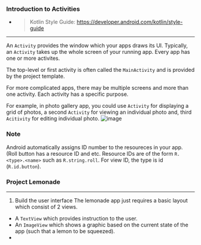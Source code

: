 ### Introduction to Activities
* > Kotlin Style Guide: https://developer.android.com/kotlin/style-guide

---
An `Activity` provides the window which your apps draws its UI. Typically, an `Activity` takes up the whole screen of your running app. Every app has one or more activites.

The top-level or first activity is often called the `MainActivity` and is provided by the project template.

For more complicated apps, there may be multiple screens and more than one activity. Each activity has a specific purpose.

For example, in photo gallery app, you could use `Activity` for displaying a grid of photos, a second `Activity` for viewing an individual photo and, third `Acitivity` for editing individual photo.
![image](https://github.com/Xenoare/book-notes/assets/67181778/a4e666e8-bae7-44fc-bde5-e918f0e1c373)

### Note
Android automatically assigns ID number to the resoureces in your app. (Roll button has a resource ID and etc. Resource IDs are of the form `R.<type>.<name>` such as `R.string.roll`. For view ID, the type is id (`R.id.button`).

### Project Lemonade
---
1. Build the user interface
The lemonade app just requires a basic layout which consist of 2 views.
- A `TextView` which provides instruction to the user.
- An `ImageView` which shows a graphic based on the current state of the app (such that a lemon to be squeezed).
- 

